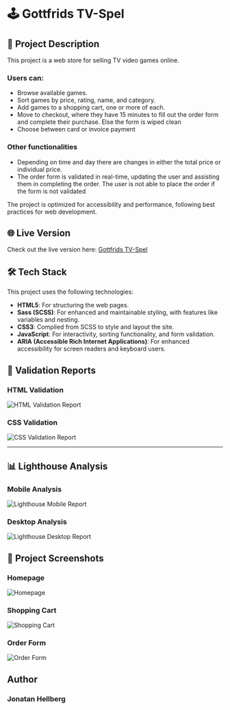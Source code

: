 # 🕹️ Gottfrids TV-Spel

## 🎯 Project Description

This project is a web store for selling TV video games online. 

### Users can:
- Browse available games.
- Sort games by price, rating, name, and category.
- Add games to a shopping cart, one or more of each.
- Move to checkout, where they have 15 minutes to fill out the order form and complete their purchase. Else the form is wiped clean
- Choose between card or invoice payment

### Other functionalities
- Depending on time and day there are changes in either  the total price or individual price.
- The order form is validated in real-time, updating the user and assisting them in completing the order. The user is not able to place the order if the form is not validated

The project is optimized for accessibility and performance, following best practices for web development.



## 🌐 **Live Version**

Check out the live version here: [Gottfrids TV-Spel](https://medieinstitutet.github.io/fed24d-js-intro-inl-1-webshop-JHellberg04/)  


## 🛠️ **Tech Stack**

This project uses the following technologies:

- **HTML5**: For structuring the web pages.
- **Sass (SCSS)**: For enhanced and maintainable styling, with features like variables and nesting.
- **CSS3**: Compiled from SCSS to style and layout the site.
- **JavaScript**: For interactivity, sorting functionality, and form validation.
- **ARIA (Accessible Rich Internet Applications)**: For enhanced accessibility for screen readers and keyboard users.



## 📝 **Validation Reports**

### HTML Validation

![HTML Validation Report](img/validation/html-validation.png)

### CSS Validation

![CSS Validation Report](img/validation/css-validation.png)  

---

## 📊 **Lighthouse Analysis**

### Mobile Analysis

![Lighthouse Mobile Report](img/lighthouse-report-mobile.png)  

### Desktop Analysis

![Lighthouse Desktop Report](img/lighthouse-report-desktop.png)  


## 📸 **Project Screenshots**

### Homepage

![Homepage](img/full-homepage.png)  

### Shopping Cart

![Shopping Cart](img/cart.png)  

### Order Form

![Order Form](img/order-form.png)  

## Author

### Jonatan Hellberg

